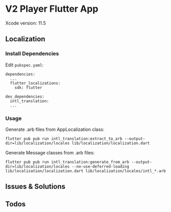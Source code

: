 # V2 Player Flutter App

Xcode version: 11.5

## Localization

### Install Dependencies

Edit `pubspec.yaml`:

```
dependencies:
  ...
  flutter_localizations:
    sdk: flutter

dev_dependencies:
  intl_translation:
  ...
```

### Usage

Generate .arb files from AppLocalization class:

```
flutter pub pub run intl_translation:extract_to_arb --output-dir=lib/localization/locales lib/localization/localization.dart
```

Generate Message classes from .arb files:

```
flutter pub pub run intl_translation:generate_from_arb --output-dir=lib/localization/locales --no-use-deferred-loading lib/localization/localization.dart lib/localization/locales/intl_*.arb
```

## Issues & Solutions

## Todos
